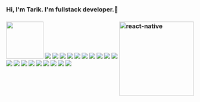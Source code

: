 <link rel="stylesheet" href="https://cdnjs.cloudflare.com/ajax/libs/animate.css/4.1.1/animate.min.css"/>
<h3 class="animate__animated animate__bounce">Hi, I'm Tarik. I'm fullstack developer.👋<h3/>

<img src="https://github.com/mrtarikozturk/mrtarikozturk/blob/master/animation_500_kd7ngokt.gif" alt="react-native" width="200" height="200" align="right" style="max-width:100%;">


<img src="https://camo.githubusercontent.com/ecdf091dc9f099a6db3e61242963a3a5412ae6a8/687474703a2f2f696d672e736869656c64732e696f2f62616467652f746563682d737461636b2d3036393066612e7376673f7374796c653d666c6174" alt="" data-canonical-src="http://img.shields.io/badge/tech-stack-0690fa.svg?style=flat" style="max-width:100%;">
<br>
<img src="https://github.com/mrtarikozturk/mrtarikozturk/blob/master/c%23.png" width="100" height="100">
<img src="https://github.com/mrtarikozturk/mrtarikozturk/blob/master/css3.png">
<img src="https://github.com/mrtarikozturk/mrtarikozturk/blob/master/dj.png">
<img src="https://github.com/mrtarikozturk/mrtarikozturk/blob/master/drive.png">
<img src="https://github.com/mrtarikozturk/mrtarikozturk/blob/master/es6.jpg">
<img src="https://github.com/mrtarikozturk/mrtarikozturk/blob/master/font.jpg">
<img src="https://github.com/mrtarikozturk/mrtarikozturk/blob/master/git.png">
<img src="https://github.com/mrtarikozturk/mrtarikozturk/blob/master/gmail.jpg">
<img src="https://github.com/mrtarikozturk/mrtarikozturk/blob/master/html.png">
<img src="https://github.com/mrtarikozturk/mrtarikozturk/blob/master/jira.jpg">
<img src="https://github.com/mrtarikozturk/mrtarikozturk/blob/master/mysql.png">
<img src="https://github.com/mrtarikozturk/mrtarikozturk/blob/master/node.png">
<img src="https://github.com/mrtarikozturk/mrtarikozturk/blob/master/postman.png">
<img src="https://github.com/mrtarikozturk/mrtarikozturk/blob/master/react.jpg">
<img src="https://github.com/mrtarikozturk/mrtarikozturk/blob/master/sgithub.png">
<img src="https://github.com/mrtarikozturk/mrtarikozturk/blob/master/sass.png">
<img src="https://github.com/mrtarikozturk/mrtarikozturk/blob/master/slack0.jpg">
<img src="https://github.com/mrtarikozturk/mrtarikozturk/blob/master/reactt.png">
<img src="https://github.com/mrtarikozturk/mrtarikozturk/blob/master/stackover.png">
<img src="https://github.com/mrtarikozturk/mrtarikozturk/blob/master/vs.png">




<!--
**mrtarikozturk/mrtarikozturk** is a ✨ _special_ ✨ repository because its `README.md` (this file) appears on your GitHub profile.

Here are some ideas to get you started:

- 🔭 I’m currently working on ...
- 🌱 I’m currently learning ...
- 👯 I’m looking to collaborate on ...
- 🤔 I’m looking for help with ...
- 💬 Ask me about ...
- 📫 How to reach me: ...
- 😄 Pronouns: ...
- ⚡ Fun fact: ...
-->
